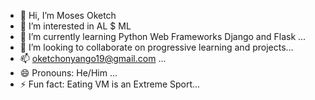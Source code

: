 - 👋 Hi, I’m Moses Oketch
- 👀 I’m interested in AL $ ML
- 🌱 I’m currently learning Python Web Frameworks Django and Flask ...
- 💞️ I’m looking to collaborate on progressive learning and projects...
- 📫 oketchonyango19@gmail.com ...
- 😄 Pronouns: He/Him ...
- ⚡ Fun fact: Eating VM is an Extreme Sport...

<!---
panna254/panna254 is a ✨ special ✨ repository because its `README.md` (this file) appears on your GitHub profile.
You can click the Preview link to take a look at your changes.
--->
